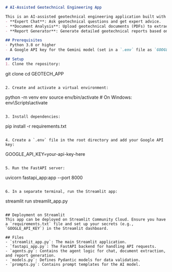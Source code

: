 ```markdown
# AI-Assisted Geotechnical Engineering App

This is an AI-assisted geotechnical engineering application built with Streamlit and FastAPI. It provides three main functionalities:
- **Expert Chat**: Ask geotechnical questions and get expert advice.
- **Document Analysis**: Upload geotechnical documents (PDFs) to extract key data like soil profiles and hazards.
- **Report Generator**: Generate detailed geotechnical reports based on project details and analyzed documents.

## Prerequisites
- Python 3.8 or higher
- A Google API key for the Gemini model (set in a `.env` file as `GOOGLE_API_KEY`)

## Setup
1. Clone the repository:
   ```
   git clone <your-repo-url>
   cd GEOTECH_APP
   ```

2. Create and activate a virtual environment:
   ```
   python -m venv env
   source env/bin/activate  # On Windows: env\Scripts\activate
   ```

3. Install dependencies:
   ```
   pip install -r requirements.txt
   ```

4. Create a `.env` file in the root directory and add your Google API key:
   ```
   GOOGLE_API_KEY=your-api-key-here
   ```

5. Run the FastAPI server:
   ```
   uvicorn fastapi_app:app --port 8000
   ```

6. In a separate terminal, run the Streamlit app:
   ```
   streamlit run streamlit_app.py
   ```

## Deployment on Streamlit
This app can be deployed on Streamlit Community Cloud. Ensure you have a `requirements.txt` file and set up your secrets (e.g., `GOOGLE_API_KEY`) in the Streamlit dashboard.

## Files
- `streamlit_app.py`: The main Streamlit application.
- `fastapi_app.py`: The FastAPI backend for handling API requests.
- `agents.py`: Contains the agent logic for chat, document extraction, and report generation.
- `models.py`: Defines Pydantic models for data validation.
- `prompts.py`: Contains prompt templates for the AI model.
```
